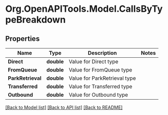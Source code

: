 
# Org.OpenAPITools.Model.CallsByTypeBreakdown

## Properties

Name | Type | Description | Notes
------------ | ------------- | ------------- | -------------
**Direct** | **double** | Value for Direct type | 
**FromQueue** | **double** | Value for FromQueue type | 
**ParkRetrieval** | **double** | Value for ParkRetrieval type | 
**Transferred** | **double** | Value for Transferred type | 
**Outbound** | **double** | Value for Outbound type | 

[[Back to Model list]](../README.md#documentation-for-models)
[[Back to API list]](../README.md#documentation-for-api-endpoints)
[[Back to README]](../README.md)

